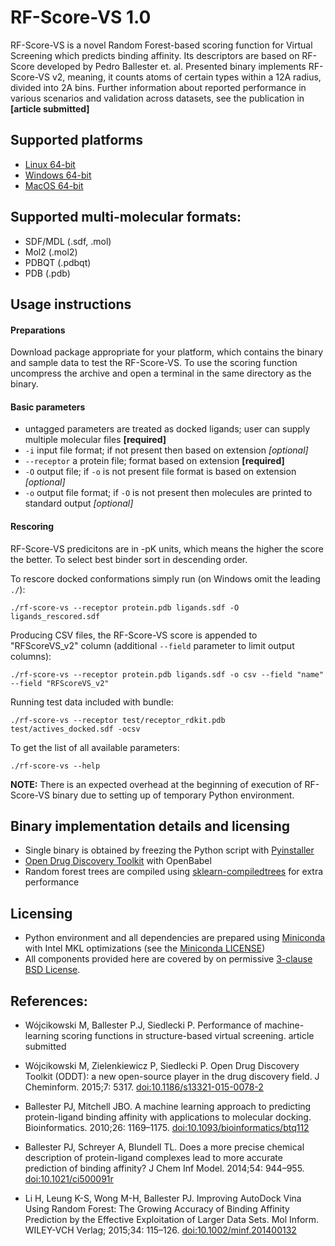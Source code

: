 # RF-Score-VS 1.0

RF-Score-VS is a novel Random Forest-based scoring function for Virtual Screening which predicts binding affinity.
Its descriptors are based on RF-Score developed by Pedro Ballester et. al.
Presented binary implements RF-Score-VS v2, meaning, it counts atoms of certain types within a 12A radius, divided into 2A bins.
Further information about reported performance in various scenarios and validation across datasets, see the publication in **[article submitted]**

## Supported platforms

* [Linux 64-bit](http://wojcikowski.pl/travis/rf-score-vs_v1.0_linux_2.7.zip)
* [Windows 64-bit](http://wojcikowski.pl/travis/rf-score-vs_v1.0_win_2.7.zip)
* [MacOS 64-bit](http://wojcikowski.pl/travis/rf-score-vs_v1.0_macos_2.7.zip)

## Supported multi-molecular formats:

* SDF/MDL (.sdf, .mol)
* Mol2 (.mol2)
* PDBQT (.pdbqt)
* PDB (.pdb)

## Usage instructions

#### Preparations
Download package appropriate for your platform, which contains the binary and sample data to test the RF-Score-VS.
To use the scoring function uncompress the archive and open a terminal in the same directory as the binary.

#### Basic parameters

* untagged parameters are treated as docked ligands;
user can supply multiple molecular files **[required]**
* `-i` input file format; if not present then based on extension _[optional]_
* `--receptor` a protein file; format based on extension **[required]**
* `-O` output file; if `-o` is not present file format is based on extension _[optional]_
* `-o` output file format; if `-O` is not present then molecules are printed to standard output _[optional]_


#### Rescoring
RF-Score-VS predicitons are in -pK units, which means the higher the score the better.
To select best binder sort in descending order.

To rescore docked conformations simply run (on Windows omit the leading `./`):

`./rf-score-vs --receptor protein.pdb ligands.sdf -O ligands_rescored.sdf`

Producing CSV files, the RF-Score-VS score is appended to "RFScoreVS_v2" column (additional `--field` parameter to limit output columns):

`./rf-score-vs --receptor protein.pdb ligands.sdf -o csv --field "name" --field "RFScoreVS_v2"`

Running test data included with bundle:

`./rf-score-vs --receptor test/receptor_rdkit.pdb test/actives_docked.sdf -ocsv`

To get the list of all available parameters:

`./rf-score-vs --help`

**NOTE:** There is an expected overhead at the beginning of execution of RF-Score-VS binary due to setting up of temporary Python environment.

## Binary implementation details and licensing

* Single binary is obtained by freezing the Python script with [Pyinstaller](https://github.com/pyinstaller/pyinstaller)
* [Open Drug Discovery Toolkit](https://github.com/oddt/oddt) with OpenBabel
* Random forest trees are compiled using [sklearn-compiledtrees](https://github.com/ajtulloch/sklearn-compiledtrees) for extra performance

## Licensing
* Python environment and all dependencies are prepared using [Miniconda](http://conda.pydata.org/miniconda.html) with Intel MKL optimizations (see the [Miniconda LICENSE](http://conda.pydata.org/docs/license.html))
* All components provided here are covered by on permissive [3-clause BSD License](./LICENSE).

## References:

* Wójcikowski M, Ballester P.J, Siedlecki P. Performance of machine-learning scoring functions in structure-based virtual screening. article submitted

* Wójcikowski M, Zielenkiewicz P, Siedlecki P. Open Drug Discovery Toolkit (ODDT): a new open-source player in the drug discovery field. J Cheminform. 2015;7: 5317. [doi:10.1186/s13321-015-0078-2](https://dx.doi.org/10.1186/s13321-015-0078-2)

* Ballester PJ, Mitchell JBO. A machine learning approach to predicting protein-ligand binding affinity with applications to molecular docking. Bioinformatics. 2010;26: 1169–1175. [doi:10.1093/bioinformatics/btq112](https://dx.doi.org/10.1093/bioinformatics/btq112)

* Ballester PJ, Schreyer A, Blundell TL. Does a more precise chemical description of protein-ligand complexes lead to more accurate prediction of binding affinity? J Chem Inf Model. 2014;54: 944–955. [doi:10.1021/ci500091r](https://dx.doi.org/10.1021/ci500091r)

* Li H, Leung K-S, Wong M-H, Ballester PJ. Improving AutoDock Vina Using Random Forest: The Growing Accuracy of Binding Affinity Prediction by the Effective Exploitation of Larger Data Sets. Mol Inform. WILEY-VCH Verlag; 2015;34: 115–126. [doi:10.1002/minf.201400132](https://dx.doi.org/10.1002/minf.201400132)
